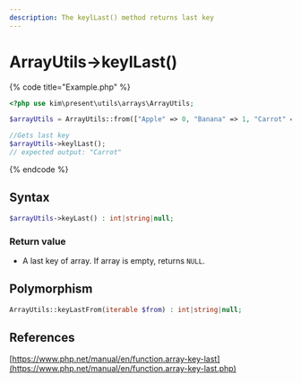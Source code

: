```yaml
---
description: The keylLast() method returns last key
---
```


# ArrayUtils-&gt;keylLast\(\)

{% code title="Example.php" %}
```php
<?php use kim\present\utils\arrays\ArrayUtils;

$arrayUtils = ArrayUtils::from(["Apple" => 0, "Banana" => 1, "Carrot" => 2]);

//Gets last key
$arrayUtils->keylLast();
// expected output: "Carrot"
```
{% endcode %}

## Syntax

```php
$arrayUtils->keyLast() : int|string|null;
```

### Return value

* A last key of array. If array is empty, returns `NULL`.

## Polymorphism

```php
ArrayUtils::keyLastFrom(iterable $from) : int|string|null;
```

## References

[https://www.php.net/manual/en/function.array-key-last](https://www.php.net/manual/en/function.array-key-last.php)

